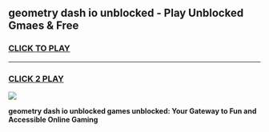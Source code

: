 
## geometry dash io unblocked - Play Unblocked Gmaes & Free
<h3>
<a href="https://news.freeplayer.one?title=geometry_dash_io_unblocked&ref=23F">CLICK TO PLAY</a></h3>
<hr>

<h3>
<a href="https://news.freeplayer.one?title=geometry_dash_io_unblocked&ref=23F">CLICK 2 PLAY</a>
  
</h3>

<a href="https://news.freeplayer.one?title=geometry_dash_io_unblocked&ref=23F/"><img src="https://clearcache.store/games.png"></a>


**geometry dash io unblocked games unblocked: Your Gateway to Fun and Accessible Online Gaming**
